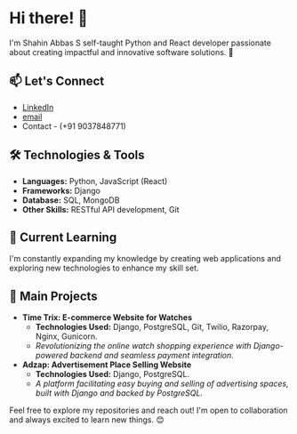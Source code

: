 # Hi there! 👋

I'm Shahin Abbas S self-taught Python and React developer passionate about creating impactful and innovative software solutions. 🚀

## 📫 Let's Connect
- [LinkedIn](https://www.linkedin.com/in/shahinabbas/)
- [email](shahinabbas771@gmail.com)
- Contact - (+91 9037848771)

## 🛠️ Technologies & Tools
- **Languages:** Python, JavaScript (React)
- **Frameworks:** Django
- **Database:** SQL, MongoDB
- **Other Skills:** RESTful API development, Git

## 🌱 Current Learning
I'm constantly expanding my knowledge by creating web applications and exploring new technologies to enhance my skill set.

## 🚀 Main Projects
- **Time Trix: E-commerce Website for Watches**
  - **Technologies Used:** Django, PostgreSQL, Git, Twilio, Razorpay, Nginx, Gunicorn.
  - *Revolutionizing the online watch shopping experience with Django-powered backend and seamless payment integration.*
- **Adzap: Advertisement Place Selling Website**
  - **Technologies Used:** Django, PostgreSQL.
  - *A platform facilitating easy buying and selling of advertising spaces, built with Django and backed by PostgreSQL.*




  
Feel free to explore my repositories and reach out! I'm open to collaboration and always excited to learn new things. 😊

